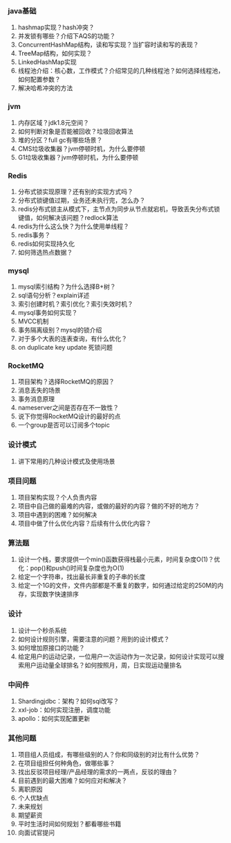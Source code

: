 ### java基础

1. hashmap实现？hash冲突？
2. 并发锁有哪些？介绍下AQS的功能？
3. ConcurrentHashMap结构，读和写实现？当扩容时读和写的表现？
4. TreeMap结构，如何实现？
5. LinkedHashMap实现
6. 线程池介绍：核心数，工作模式？介绍常见的几种线程池？如何选择线程池，如何配置参数？
7. 解决哈希冲突的方法

### jvm

1. 内存区域？jdk1.8元空间？
2. 如何判断对象是否能被回收？垃圾回收算法
3. 堆的分区？full gc有哪些场景？
4. CMS垃圾收集器？jvm停顿时机，为什么要停顿
5. G1垃圾收集器？jvm停顿时机，为什么要停顿

### Redis

1. 分布式锁实现原理？还有别的实现方式吗？
2. 分布式锁键值过期，业务还未执行完，怎么办？
3. redis分布式锁主从模式下，主节点为同步从节点就宕机，导致丢失分布式锁键值，如何解决该问题？redlock算法
4. redis为什么这么快？为什么使用单线程？
5. redis事务？
6. redis如何实现持久化
7. 如何筛选热点数据？

### mysql

1. mysql索引结构？为什么选择B+树？
2. sql语句分析？explain详述
3. 索引创建时机？索引优化？索引失效时机？
4. mysql事务如何实现？
5. MVCC机制
6. 事务隔离级别？mysql的锁介绍
7. 对于多个大表的连表查询，有什么优化？
8. on duplicate key update 死锁问题

### RocketMQ

1. 项目架构？选择RocketMQ的原因？
2. 消息丢失的场景
3. 事务消息原理
4. nameserver之间是否存在不一致性？
5. 说下你觉得RocketMQ设计的最好的点
6. 一个group是否可以订阅多个topic

### 设计模式

1. 讲下常用的几种设计模式及使用场景

### 项目问题

1. 项目架构实现？个人负责内容
2. 项目中自己做的最难的内容，或做的最好的内容？做的不好的地方？
3. 项目中遇到的困难？如何解决
4. 项目中做了什么优化内容？后续有什么优化内容？

### 算法题

1. 设计一个栈，要求提供一个min()函数获得栈最小元素，时间复杂度O(1)？优化：pop()和push()时间复杂度也为O(1)
2. 给定一个字符串，找出最长非重复的子串的长度
3. 给定一个1G的文件，文件内部都是不重复的数字，如何通过给定的250M的内存，实现数字快速排序

### 设计

1. 设计一个秒杀系统
2. 如何设计规则引擎，需要注意的问题？用到的设计模式？
3. 如何增加原接口的功能？
4. 给定用户的运动记录，一位用户一次运动作为一次记录，如何设计实现可以搜索用户运动量全球排名？如何按照月，周，日实现运动量排名

### 中间件

1. Shardingjdbc：架构？如何sql改写？
2. xxl-job：如何实现注册，调度功能
3. apollo：如何实现配置更新

### 其他问题

1. 项目组人员组成，有哪些级别的人？你和同级别的对比有什么优势？
2. 在项目组担任何种角色，做哪些事？
3. 找出反驳项目经理/产品经理的需求的一两点，反驳的理由？
4. 目前遇到的最大困难？如何应对和解决？
5. 离职原因
6. 个人优缺点
7. 未来规划
8. 期望薪资
9. 平时生活时间如何规划？都看哪些书籍
10. 向面试官提问

